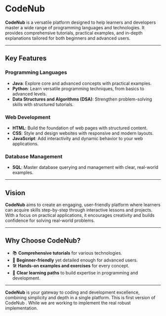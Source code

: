# CodeNub

**CodeNub** is a versatile platform designed to help learners and developers master a wide range of programming languages and technologies. It provides comprehensive tutorials, practical examples, and in-depth explanations tailored for both beginners and advanced users.

---

## Key Features

### **Programming Languages**
- **Java**: Explore core and advanced concepts with practical examples.
- **Python**: Learn versatile programming techniques, from basics to advanced levels.
- **Data Structures and Algorithms (DSA)**: Strengthen problem-solving skills with structured tutorials.

### **Web Development**
- **HTML**: Build the foundation of web pages with structured content.
- **CSS**: Style and design websites with responsive and modern layouts.
- **JavaScript**: Add interactivity and dynamic behavior to your web applications.

### **Database Management**
- **SQL**: Master database querying and management with clear, real-world examples.

---

## Vision

**CodeNub** aims to create an engaging, user-friendly platform where learners can acquire skills step-by-step through interactive lessons and projects. With a focus on practical applications, it encourages creativity and builds confidence for solving real-world problems.

---

## Why Choose CodeNub?

- 📚 **Comprehensive tutorials** for various technologies.
- 🌟 **Beginner-friendly** yet detailed enough for advanced users.
- 🛠️ **Hands-on examples and exercises** for every concept.
- 🚀 **Clear learning paths** to build expertise in programming and development.

---

**CodeNub** is your gateway to coding and development excellence, combining simplicity and depth in a single platform. 
 This is first version of CodeNub . While we are working to implement the real robust implementation.
